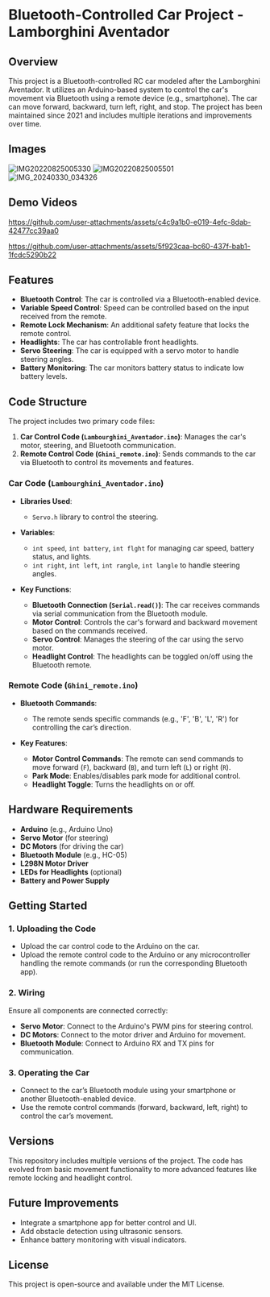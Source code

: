 # Bluetooth-Controlled Car Project - Lamborghini Aventador

## Overview

This project is a Bluetooth-controlled RC car modeled after the Lamborghini Aventador. It utilizes an Arduino-based system to control the car's movement via Bluetooth using a remote device (e.g., smartphone). The car can move forward, backward, turn left, right, and stop. The project has been maintained since 2021 and includes multiple iterations and improvements over time.

## Images
![IMG20220825005330](https://github.com/user-attachments/assets/1f934a55-3520-41f5-90e7-8b03c2373f3c)
![IMG20220825005501](https://github.com/user-attachments/assets/b8b22c71-f689-4baa-99a6-417d9c7783da)
![IMG_20240330_034326](https://github.com/Thor8302/Bluetooth-Controlled-RC-Car/blob/main/drive_upload/IMG_20240330_034326.jpg)
## Demo Videos


https://github.com/user-attachments/assets/c4c9a1b0-e019-4efc-8dab-42477cc39aa0



https://github.com/user-attachments/assets/5f923caa-bc60-437f-bab1-1fcdc5290b22



## Features

- **Bluetooth Control**: The car is controlled via a Bluetooth-enabled device.
- **Variable Speed Control**: Speed can be controlled based on the input received from the remote.
- **Remote Lock Mechanism**: An additional safety feature that locks the remote control.
- **Headlights**: The car has controllable front headlights.
- **Servo Steering**: The car is equipped with a servo motor to handle steering angles.
- **Battery Monitoring**: The car monitors battery status to indicate low battery levels.

## Code Structure

The project includes two primary code files:
1. **Car Control Code (`Lambourghini_Aventador.ino`)**: Manages the car's motor, steering, and Bluetooth communication.
2. **Remote Control Code (`Ghini_remote.ino`)**: Sends commands to the car via Bluetooth to control its movements and features.

### Car Code (`Lambourghini_Aventador.ino`)

- **Libraries Used**: 
  - `Servo.h` library to control the steering.
  
- **Variables**:
  - `int speed`, `int battery`, `int flght` for managing car speed, battery status, and lights.
  - `int right`, `int left`, `int rangle`, `int langle` to handle steering angles.
  
- **Key Functions**:
  - **Bluetooth Connection (`Serial.read()`)**: The car receives commands via serial communication from the Bluetooth module.
  - **Motor Control**: Controls the car's forward and backward movement based on the commands received.
  - **Servo Control**: Manages the steering of the car using the servo motor.
  - **Headlight Control**: The headlights can be toggled on/off using the Bluetooth remote.
  
### Remote Code (`Ghini_remote.ino`)

- **Bluetooth Commands**:
  - The remote sends specific commands (e.g., 'F', 'B', 'L', 'R') for controlling the car’s direction.
  
- **Key Features**:
  - **Motor Control Commands**: The remote can send commands to move forward (`F`), backward (`B`), and turn left (`L`) or right (`R`).
  - **Park Mode**: Enables/disables park mode for additional control.
  - **Headlight Toggle**: Turns the headlights on or off.

## Hardware Requirements

- **Arduino** (e.g., Arduino Uno)
- **Servo Motor** (for steering)
- **DC Motors** (for driving the car)
- **Bluetooth Module** (e.g., HC-05)
- **L298N Motor Driver**
- **LEDs for Headlights** (optional)
- **Battery and Power Supply**

## Getting Started

### 1. Uploading the Code
- Upload the car control code to the Arduino on the car.
- Upload the remote control code to the Arduino or any microcontroller handling the remote commands (or run the corresponding Bluetooth app).

### 2. Wiring
Ensure all components are connected correctly:
- **Servo Motor**: Connect to the Arduino's PWM pins for steering control.
- **DC Motors**: Connect to the motor driver and Arduino for movement.
- **Bluetooth Module**: Connect to Arduino RX and TX pins for communication.
  
### 3. Operating the Car
- Connect to the car’s Bluetooth module using your smartphone or another Bluetooth-enabled device.
- Use the remote control commands (forward, backward, left, right) to control the car’s movement.

## Versions

This repository includes multiple versions of the project. The code has evolved from basic movement functionality to more advanced features like remote locking and headlight control.

## Future Improvements

- Integrate a smartphone app for better control and UI.
- Add obstacle detection using ultrasonic sensors.
- Enhance battery monitoring with visual indicators.


## License

This project is open-source and available under the MIT License.
